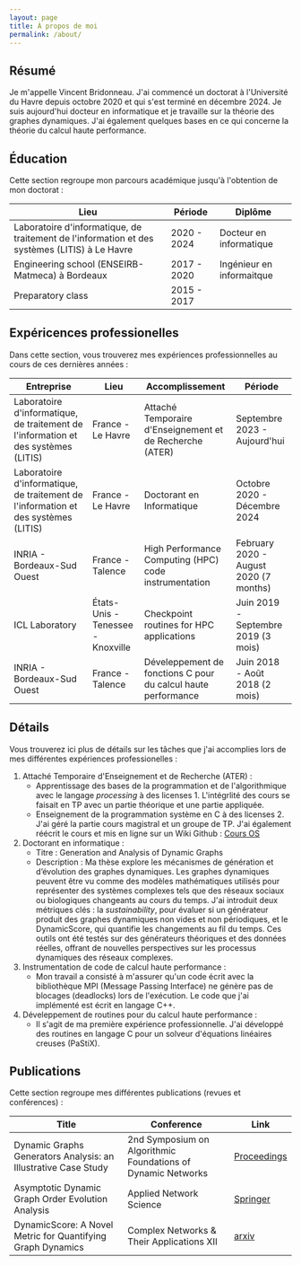 ```yaml
---
layout: page
title: À propos de moi
permalink: /about/
---
```


## Résumé

Je m'appelle Vincent Bridonneau. J'ai commencé un doctorat à l'Université du Havre depuis octobre 2020 et qui s'est terminé en décembre 2024.
Je suis aujourd'hui docteur en informatique et je travaille sur la théorie des graphes dynamiques.
J'ai également quelques bases en ce qui concerne la théorie du calcul haute performance.

## Éducation

Cette section regroupe mon parcours académique jusqu'à l'obtention de mon doctorat :

| Lieu | Période | Diplôme |
| --- | --- | --- |
| Laboratoire d'informatique, de traitement de l'information et des systèmes (LITIS) à Le Havre | 2020 - 2024 | Docteur en informatique |
| Engineering school (ENSEIRB-Matmeca) à Bordeaux | 2017 - 2020 | Ingénieur en informaitque |
| Preparatory class | 2015 - 2017 | |

## Expéricences professionelles

Dans cette section, vous trouverez mes expériences professionnelles au cours de ces dernières années :

| Entreprise | Lieu | Accomplissement | Période |
| --- | --- | --- | --- |
| Laboratoire d'informatique, de traitement de l'information et des systèmes (LITIS) | France - Le Havre | Attaché Temporaire d'Enseignement et de Recherche (ATER) | Septembre 2023 - Aujourd'hui |
| Laboratoire d'informatique, de traitement de l'information et des systèmes (LITIS) | France - Le Havre | Doctorant en Informatique | Octobre 2020 - Décembre 2024 |
| INRIA - Bordeaux-Sud Ouest | France - Talence | High Performance Computing (HPC) code instrumentation | February 2020 - August 2020 (7 months) |
| ICL Laboratory | États-Unis - Tenessee - Knoxville | Checkpoint routines for HPC applications | Juin 2019 - Septembre 2019 (3 mois) |
| INRIA - Bordeaux-Sud Ouest | France - Talence | Déveleppement de fonctions C pour du calcul haute performance | Juin 2018 - Août 2018 (2 mois) |

## Détails

Vous trouverez ici plus de détails sur les tâches que j'ai accomplies lors de mes différentes expériences professionelles :

1. Attaché Temporaire d'Enseignement et de Recherche (ATER) :
   - Apprentissage des bases de la programmation et de l'algorithmique avec le langage *processing* à des licenses 1. L'intégrlité des cours se faisait en TP avec un partie théorique et une partie appliquée.
   - Enseignement de la programmation système en C à des licenses 2.
   J'ai géré la partie cours magistral et un groupe de TP. J'ai également réécrit le cours et mis en ligne sur un Wiki Github : [Cours OS](https://github.com/vbridonneau/CoursSysteme/wiki)
1. Doctorant en informatique :
   - Titre : Generatiοn and Analysis οf Dynamic Graphs
   - Description : Ma thèse explore les mécanismes de génération et d’évolution des graphes dynamiques. Les graphes dynamiques peuvent être vu comme des modèles mathématiques utilisés pour représenter des systèmes complexes tels que des réseaux sociaux ou biologiques changeants au cours du temps. J'ai introduit deux métriques clés : la *sustainability*, pour évaluer si un générateur produit des graphes dynamiques non vides et non périodiques, et le DynamicScore, qui quantifie les changements au fil du temps. Ces outils ont été testés sur des générateurs théoriques et des données réelles, offrant de nouvelles perspectives sur les processus dynamiques des réseaux complexes.
2. Instrumentation de code de calcul haute performance :
   - Mon travail a consisté à m'assurer qu'un code écrit avec la bibliothèque MPI (Message Passing Interface) ne génère pas de blocages (deadlocks) lors de l'exécution. Le code que j'ai implémenté est écrit en langage C++.
3. Déveleppement de routines pour du calcul haute performance :
   - Il s'agit de ma première expérience professionnelle. J'ai développé des routines en langage C pour un solveur d'équations linéaires creuses (PaStiX).


## Publications

Cette section regroupe mes différentes publications (revues et conférences) :

| Title | Conference | Link |
| --- | --- | --- |
| Dynamic Graphs Generators Analysis: an Illustrative Case Study | 2nd Symposium on Algorithmic Foundations of Dynamic Networks | [Proceedings](https://drops.dagstuhl.de/storage/00lipics/lipics-vol257-sand2023/LIPIcs.SAND.2023.8/LIPIcs.SAND.2023.8.pdf) |
| Asymptotic Dynamic Graph Order Evolution Analysis | Applied Network Science | [Springer](https://link.springer.com/content/pdf/10.1007/s41109-024-00615-5.pdf) |
| DynamicScore: A Novel Metric for Quantifying Graph Dynamics | Complex Networks & Their Applications XII | [arxiv](arxiv.org/pdf/2309.05320) |